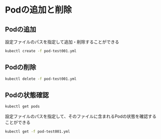 # Podの追加と削除

## Podの追加

設定ファイルのパスを指定して追加・削除することができる

```bash
kubectl create -f pod-test001.yml
```

## Podの削除

```bash
kubectl delete -f pod-test001.yml
```

## Podの状態確認

```bash
kubectl get pods
```

設定ファイルのパスを指定して、そのファイルに含まれるPodの状態を確認することができる

```bash
kubectl get -f pod-test001.yml
```
